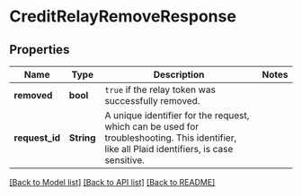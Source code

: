 # CreditRelayRemoveResponse

## Properties

Name | Type | Description | Notes
------------ | ------------- | ------------- | -------------
**removed** | **bool** | `true` if the relay token was successfully removed. | 
**request_id** | **String** | A unique identifier for the request, which can be used for troubleshooting. This identifier, like all Plaid identifiers, is case sensitive. | 

[[Back to Model list]](../README.md#documentation-for-models) [[Back to API list]](../README.md#documentation-for-api-endpoints) [[Back to README]](../README.md)


